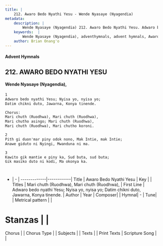 ```yaml
---
title: |
    212. Awaro Bedo Nyathi Yesu - Wende Nyasaye (Nyagendia)
metadata:
    description: |
        Wende Nyasaye (Nyagendia) 212. Awaro Bedo Nyathi Yesu. Adwaro bedo nyathi Yesu; Nyisa yo, nyisa yo; Datim chikni duto, Jawarna, Konya tinende.  Chorus: Mari chuth (Ruodhwa), Mari chuth (Ruodhwa), Mari chutho asingo; Mari chuth (Ruodhwa), Mari chuth (Ruodhwa), Mari chutho koroni.  
    keywords:  |
        Wende Nyasaye (Nyagendia), adventhymnals, advent hymnals, Awaro Bedo Nyathi Yesu, Adwaro bedo nyathi Yesu; Nyisa yo, nyisa yo; Datim chikni duto, Jawarna, Konya tinende.. Mari chuth (Ruodhwa), Mari chuth (Ruodhwa),
    author: Brian Onang'o
---
```


#### Advent Hymnals
## 212. AWARO BEDO NYATHI YESU
####  Wende Nyasaye (Nyagendia),

```txt
1
Adwaro bedo nyathi Yesu; Nyisa yo, nyisa yo;
Datim chikni duto, Jawarna, Konya tinende.

Chorus:
Mari chuth (Ruodhwa), Mari chuth (Ruodhwa),
Mari chutho asingo; Mari chuth (Ruodhwa),
Mari chuth (Ruodhwa), Mari chutho koroni.

2
Pith gi duon'mar piny odok nono, Mak Intie, mak Intie;
Anawe giduto ni Nyingi, Mwanduna ni ma.

3
Kawito gik mantie e piny ka, Sud buta, sud buta;
Gik masiko duto ni kodi, Ma okonya ka.




```

- |   -  |
-------------|------------|
Title | Awaro Bedo Nyathi Yesu |
Key |  |
Titles | Mari chuth (Ruodhwa), Mari chuth (Ruodhwa), |
First Line | Adwaro bedo nyathi Yesu; Nyisa yo, nyisa yo; Datim chikni duto, Jawarna, Konya tinende. |
Author | 
Year | 
Composer| |
Hymnal|  - |
Tune|  |
Metrical pattern | |
# Stanzas |  |
Chorus |  |
Chorus Type |  |
Subjects | |
Texts |  |
Print Texts | 
Scripture Song |  |
    
